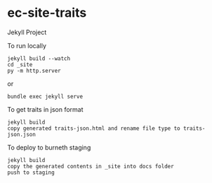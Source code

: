 # ec-site-traits

Jekyll Project

To run locally
```
jekyll build --watch
cd _site
py -m http.server
```
or 
```
bundle exec jekyll serve
```

To get traits in json format
```
jekyll build
copy generated traits-json.html and rename file type to traits-json.json
```

To deploy to burneth staging
```
jekyll build
copy the generated contents in _site into docs folder
push to staging
```
